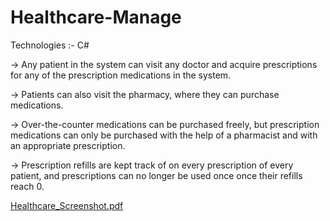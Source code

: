 # Healthcare-Manage

Technologies :- C#

-> Any patient in the system can visit any doctor and acquire prescriptions for any of the prescription medications in the system.

-> Patients can also visit the pharmacy, where they can purchase medications.

-> Over-the-counter medications can be purchased freely, but prescription medications can only be purchased with the help of a pharmacist and with an appropriate prescription.

-> Prescription refills are kept track of on every prescription of every patient, and prescriptions can no longer be used once once their refills reach 0.

[Healthcare_Screenshot.pdf](https://github.com/PriyankaKabariya/Healthcare-Manage/files/6329180/Healthcare_Screenshot.pdf)
